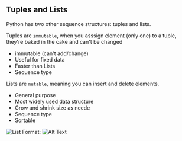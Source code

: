 ## Tuples and Lists
Python has two other sequence structures: tuples and lists.

Tuples are `immutable`, when you asssign element (only one) to a tuple, they're baked in the cake and can't be changed

- immutable (can't add/change)
- Useful for fixed data 
- Faster than Lists
- Sequence type

Lists are `mutable`, meaning you can insert and delete elements. 

- General purpose
- Most widely used data structure
- Grow and shrink size as neede
- Sequence type
- Sortable 

![List](/z.images/list.png)
Format: ![Alt Text](url)